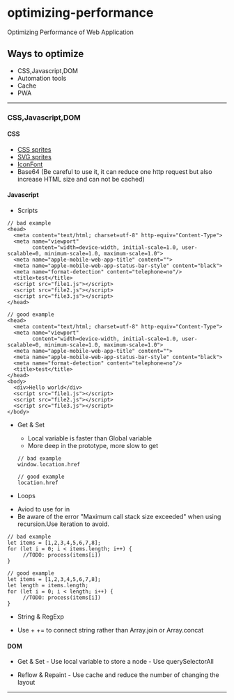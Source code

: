 # optimizing-performance
Optimizing Performance of Web Application
## Ways to optimize
  * CSS,Javascript,DOM
  * Automation tools
  * Cache
  * PWA
***

### CSS,Javascript,DOM
  #### CSS
  * [CSS sprites](https://spritegen.website-performance.org)   
  * [SVG sprites](https://w3bits.com/svg-sprites/)
  * [IconFont](https://www.icofont.com/)
  * Base64 (Be careful to use it, it can reduce one http request but also increase HTML size and can not be cached)
  
  #### Javascript
  * Scripts  
  ```
  // bad example
  <head>
    <meta content="text/html; charset=utf-8" http-equiv="Content-Type">
    <meta name="viewport"
          content="width=device-width, initial-scale=1.0, user-scalable=0, minimum-scale=1.0, maximum-scale=1.0">
    <meta name="apple-mobile-web-app-title" content="">
    <meta name="apple-mobile-web-app-status-bar-style" content="black">
    <meta name="format-detection" content="telephone=no"/>
    <title>test</title>
    <script src="file1.js"></script>
    <script src="file2.js"></script>
    <script src="file3.js"></script>
  </head>
  ```
  ```
  // good example
  <head>
    <meta content="text/html; charset=utf-8" http-equiv="Content-Type">
    <meta name="viewport"
          content="width=device-width, initial-scale=1.0, user-scalable=0, minimum-scale=1.0, maximum-scale=1.0">
    <meta name="apple-mobile-web-app-title" content="">
    <meta name="apple-mobile-web-app-status-bar-style" content="black">
    <meta name="format-detection" content="telephone=no"/>
    <title>test</title>
  </head>
  <body>
    <div>Hello world</div>
    <script src="file1.js"></script>
    <script src="file2.js"></script>
    <script src="file3.js"></script>
  </body>
  ```
  
  * Get & Set
    - Local variable is faster than Global variable
    - More deep in the prototype, more slow to get
    ```
    // bad example
    window.location.href
    
    // good example
    location.href
    ```
    
  * Loops
   - Aviod to use for in
   - Be aware of the error "Maximum call stack size exceeded" when using recursion.Use iteration to avoid.
   ```
   // bad example
   let items = [1,2,3,4,5,6,7,8];
   for (let i = 0; i < items.length; i++) {
        //TODO: process(items[i])
   }
   
   // good example
   let items = [1,2,3,4,5,6,7,8];
   let length = items.length;
   for (let i = 0; i < length; i++) {
        //TODO: process(items[i])
   }
   ```
    
  * String & RegExp
   - Use + += to connect string rather than Array.join or Array.concat
   
   #### DOM
   * Get & Set
    - Use local variable to store a node
    - Use querySelectorAll
    
   * Reflow & Repaint
    - Use cache and reduce the number of changing the layout

***
